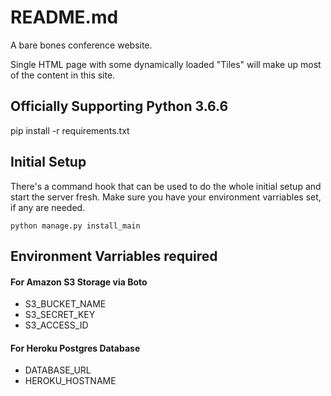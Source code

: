 # README.md

A bare bones conference website.

Single HTML page with some dynamically loaded "Tiles" will make up most of the content in this site. 

## Officially Supporting Python 3.6.6 
pip install -r requirements.txt

  
## Initial Setup
There's a command hook that can be used to do the whole initial setup and start the server fresh.
Make sure you have your environment varriables set, if any are needed. 
```commandline
python manage.py install_main
```

## Environment Varriables required
#### For Amazon S3 Storage via Boto
* S3_BUCKET_NAME
* S3_SECRET_KEY
* S3_ACCESS_ID
#### For Heroku Postgres Database
* DATABASE_URL
* HEROKU_HOSTNAME